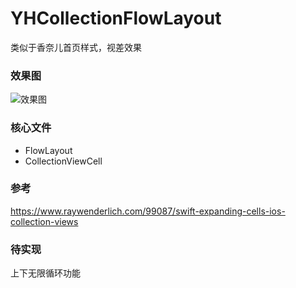 # YHCollectionFlowLayout
类似于香奈儿首页样式，视差效果

### 效果图
![效果图](http://7xp0ch.com1.z0.glb.clouddn.com/luoli.gif)

### 核心文件
* FlowLayout
* CollectionViewCell

###  参考

https://www.raywenderlich.com/99087/swift-expanding-cells-ios-collection-views

### 待实现

上下无限循环功能